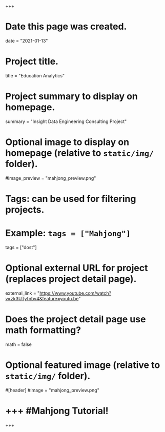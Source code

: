 +++
# Date this page was created.
date = "2021-01-13"

# Project title.
title = "Education Analytics"

# Project summary to display on homepage.
summary = "Insight Data Engineering Consulting Project"

# Optional image to display on homepage (relative to `static/img/` folder).
#image_preview = "mahjong_preview.png"

# Tags: can be used for filtering projects.
# Example: `tags = ["Mahjong"]`
tags = ["dost"]

# Optional external URL for project (replaces project detail page).
external_link = "https://www.youtube.com/watch?v=zk3UTyfnbv4&feature=youtu.be"

# Does the project detail page use math formatting?
math = false

# Optional featured image (relative to `static/img/` folder).
#[header]
#image = "mahjong_preview.png"

+++
#Mahjong Tutorial!
=======

+++
